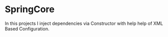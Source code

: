# SpringCore
In this projects I inject dependencies via Constructor with help help of XML Based Configuration.
